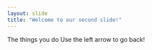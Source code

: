 ```yaml
---
layout: slide
title: "Welcome to our second slide!"
---
```

The things you do
Use the left arrow to go back!
